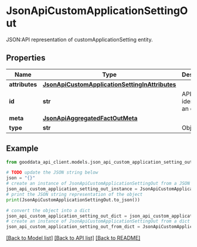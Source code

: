 # JsonApiCustomApplicationSettingOut

JSON:API representation of customApplicationSetting entity.

## Properties

Name | Type | Description | Notes
------------ | ------------- | ------------- | -------------
**attributes** | [**JsonApiCustomApplicationSettingInAttributes**](JsonApiCustomApplicationSettingInAttributes.md) |  | 
**id** | **str** | API identifier of an object | 
**meta** | [**JsonApiAggregatedFactOutMeta**](JsonApiAggregatedFactOutMeta.md) |  | [optional] 
**type** | **str** | Object type | 

## Example

```python
from gooddata_api_client.models.json_api_custom_application_setting_out import JsonApiCustomApplicationSettingOut

# TODO update the JSON string below
json = "{}"
# create an instance of JsonApiCustomApplicationSettingOut from a JSON string
json_api_custom_application_setting_out_instance = JsonApiCustomApplicationSettingOut.from_json(json)
# print the JSON string representation of the object
print(JsonApiCustomApplicationSettingOut.to_json())

# convert the object into a dict
json_api_custom_application_setting_out_dict = json_api_custom_application_setting_out_instance.to_dict()
# create an instance of JsonApiCustomApplicationSettingOut from a dict
json_api_custom_application_setting_out_from_dict = JsonApiCustomApplicationSettingOut.from_dict(json_api_custom_application_setting_out_dict)
```
[[Back to Model list]](../README.md#documentation-for-models) [[Back to API list]](../README.md#documentation-for-api-endpoints) [[Back to README]](../README.md)



